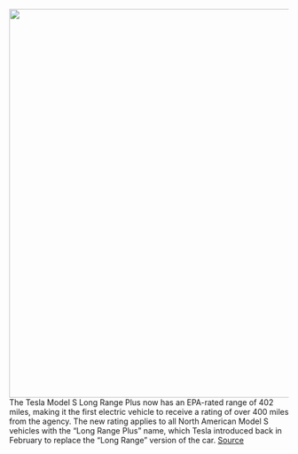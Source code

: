 <img src='https://cdn.vox-cdn.com/thumbor/lQU6NrLCK-5BuV1QoGszawpHXJ0=/0x0:2040x1360/1200x800/filters:focal(1328x609:1654x935)/cdn.vox-cdn.com/uploads/chorus_image/image/66939774/dbush_170530_1759_0098.0.jpg' width='700px' /><br/>
The Tesla Model S Long Range Plus now has an EPA-rated range of 402 miles, making it the first electric vehicle to receive a rating of over 400 miles from the agency. The new rating applies to all North American Model S vehicles with the “Long Range Plus” name, which Tesla introduced back in February to replace the “Long Range” version of the car.
<a href='https://www.theverge.com/2020/6/16/21292629/tesla-model-3-long-range-plus-epa-rating-aerodynamic-wheels-mass-reduction-efficiency'> Source <a/>